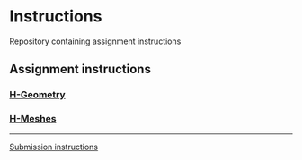 # Instructions

Repository containing assignment instructions

## Assignment instructions
### [H-Geometry](xrc-assignments-geometry/xrc-assignments-geometry.md)
### [H-Meshes](xrc-assignments-meshes/xrc-assignments-meshes.md)

---
[Submission instructions](submission-instructions/submission-instructions.md)
